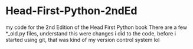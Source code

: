 # Head-First-Python-2ndEd
my code for the 2nd Edition of the Head First Python book
There are a few *_old.py files, understand this were changes i did to the code,
before i started using git, that was kind of my version control system lol
